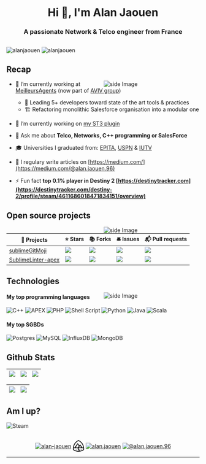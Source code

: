 <h1 align="center">Hi 👋, I'm Alan Jaouen</h1>
<h3 align="center">A passionate Network & Telco engineer from France</h3>

##
<p align="left">
  <img src="https://komarev.com/ghpvc/?username=alanjaouen&style=for-the-badge" alt="alanjaouen" />
  <img src="https://badges.pufler.dev/visits/alanjaouen/alanjaouen?style=for-the-badge" alt="alanjaouen" />
</p>

##

## Recap

<img src="https://media.giphy.com/media/14g6PIAY8f6FeU/giphy.gif" alt="side Image" align="right" width="250" height="auto" />


- 🏢 I’m currently working at [MeilleursAgents](https://www.meilleursagents.com/) (now part of [AVIV group](https://www.aviv-group.com/))
    - 💼 Leading 5+ developers toward state of the art tools & practices
    - 🏗️ Refactoring monolithic Salesforce organisation into a modular one

- 🔭 I’m currently working on [my ST3 plugin](https://packagecontrol.io/packages/Gitmoji)

- 💬 Ask me about **Telco, Networks, C++ programming or SalesForce**

- 🎓 Universities I graduated from: [EPITA](https://www.epita.fr/), [USPN](https://www.univ-spn.fr/) & [IUTV](https://iutv.univ-paris13.fr/)

- 📝 I regulary write articles on [https://medium.com/](https://medium.com/@alan.jaouen.96)

<!-- - 📫 How to reach me **contact@alanjaouen.fr** -->

<!-- - 👨‍💻 All of my projects are available at [alanjaouen.fr](https://www.alanjaouen.fr/portfolio) -->

- ⚡ Fun fact **top 0.1% player in Destiny 2 [https://destinytracker.com](https://destinytracker.com/destiny-2/profile/steam/4611686018471834151/overview)**

## Open source projects

<img src="https://media.giphy.com/media/U8bDgsXcnIEFy/giphy.gif" alt="side Image" align="right" width="250" height="auto" />

| 🎁 Projects | ⭐ Stars | 📚 Forks | 🛎 Issues | 📬 Pull requests |
|---|---|---|---|---|
|[sublimeGitMoji](https://github.com/alanjaouen/sublimeGitMoji)| ![](https://img.shields.io/github/stars/alanjaouen/sublimeGitMoji?style=flat-square) | ![](https://img.shields.io/github/forks/alanjaouen/sublimeGitMoji?style=flat-square) | ![](https://img.shields.io/github/issues/alanjaouen/sublimeGitMoji?style=flat-square) | ![](https://img.shields.io/github/issues-pr/alanjaouen/sublimeGitMoji?style=flat-square)|
|[SublimeLinter-apex](https://github.com/alanjaouen/SublimeLinter-apex)| ![](https://img.shields.io/github/stars/alanjaouen/SublimeLinter-apex?style=flat-square) | ![](https://img.shields.io/github/forks/alanjaouen/SublimeLinter-apex?style=flat-square) | ![](https://img.shields.io/github/issues/alanjaouen/SublimeLinter-apex?style=flat-square) | ![](https://img.shields.io/github/issues-pr/alanjaouen/SublimeLinter-apex?style=flat-square)|


<!-- ## Blogs posts -->
<!-- BLOG-POST-LIST:START -->
<!-- BLOG-POST-LIST:END -->

## Technologies
<img src="https://media.giphy.com/media/W1ecIq4sEofza/giphy.gif" alt="side Image" align="right" width="250" height="auto" />

#### My top programming languages

  ![C++](https://img.shields.io/badge/c++-%2300599C.svg?style=for-the-badge&logo=c%2B%2B&logoColor=white)
  ![APEX](https://img.shields.io/badge/php-%23777BB4.svg?style=for-the-badge&logo=php&logoColor=white)
  ![PHP](https://img.shields.io/badge/Apex-informational?style=for-the-badge&logo=salesforce&logoColor=white&color=008080)
  ![Shell Script](https://img.shields.io/badge/shell_script-%23121011.svg?style=for-the-badge&logo=gnu-bash&logoColor=white)
  ![Python](https://img.shields.io/badge/python-3670A0?style=for-the-badge&logo=python&logoColor=ffdd54)
  ![Java](https://img.shields.io/badge/java-%23ED8B00.svg?style=for-the-badge&logo=openjdk&logoColor=white)
  ![Scala](https://img.shields.io/badge/scala-%23DC322F.svg?style=for-the-badge&logo=scala&logoColor=white)

#### My top SGBDs

 ![Postgres](https://img.shields.io/badge/postgres-%23316192.svg?style=for-the-badge&logo=postgresql&logoColor=white)
 ![MySQL](https://img.shields.io/badge/mysql-%2300f.svg?style=for-the-badge&logo=mysql&logoColor=white)
 ![InfluxDB](https://img.shields.io/badge/InfluxDB-22ADF6?style=for-the-badge&logo=InfluxDB&logoColor=white)
 ![MongoDB](https://img.shields.io/badge/MongoDB-%234ea94b.svg?style=for-the-badge&logo=mongodb&logoColor=white)
 
## Github Stats

| ![](http://github-profile-summary-cards.vercel.app/api/cards/stats?username=alanjaouen&theme=nord_dark) | ![](http://github-profile-summary-cards.vercel.app/api/cards/repos-per-language?username=alanjaouen&hide=Html&theme=nord_dark) | ![](http://github-profile-summary-cards.vercel.app/api/cards/most-commit-language?username=alanjaouen&theme=nord_dark) |
| :-: | :-: | :-: |

| ![](http://github-profile-summary-cards.vercel.app/api/cards/profile-details?username=alanjaouen&theme=nord_dark) | ![](https://github-readme-streak-stats.herokuapp.com/?user=alanjaouen&hide_border=true&date_format=M%20j%5B%2C%20Y%5D&background=2D3742&stroke=2D3742&ring=6bbbca&fire=6bbbca&currStreakNum=fff&sideNums=6bbbca&currStreakLabel=6bbbca&sideLabels=fff&dates=fff) |
| :-: | :-: |

## Am I up?

![Steam](https://steam-stat.vercel.app/api?profileName=SaumonSauvage)


## 

<p align="center">
  <a href="https://linkedin.com/in/alan-jaouen" target="blank"><img align="center" src="https://cdn.jsdelivr.net/npm/simple-icons@3.0.1/icons/linkedin.svg" alt="alan-jaouen" height="30" width="30" /></a>
  <a href="https://trailblazer.me/id?uid=ajaouen" target="blank"><img align="center" src="https://github.com/alanJaouen/alanJaouen/blob/master/img/trailhead.svg" alt="ajaouen" height="30" width="30" /></a>
  <a href="https://instagram.com/alan.jaouen" target="blank"><img align="center" src="https://cdn.jsdelivr.net/npm/simple-icons@3.0.1/icons/instagram.svg" alt="alan.jaouen" height="30" width="30" /></a>
  <a href="https://medium.com/@alan.jaouen.96" target="blank"><img align="center" src="https://cdn.jsdelivr.net/npm/simple-icons@3.0.1/icons/medium.svg" alt="@alan.jaouen.96" height="30" width="30" /></a>
</p>

---
<!--START_SECTION:trailhead-->
<!--END_SECTION:trailhead-->
